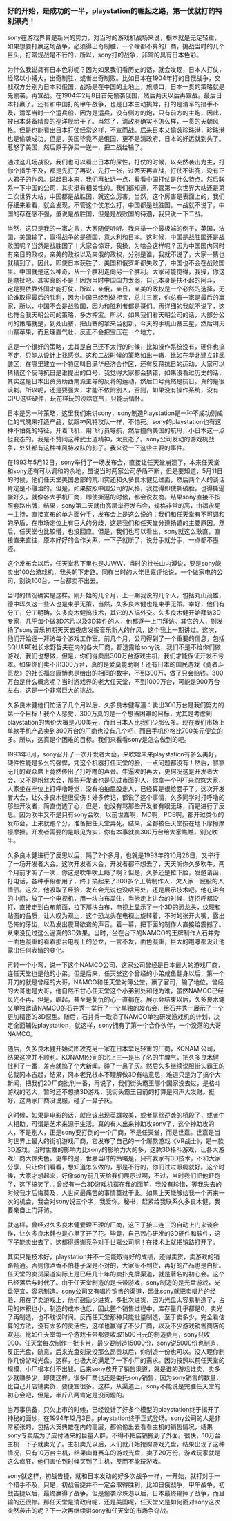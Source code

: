 ### 好的开始，是成功的一半，playstation的崛起之路，第一仗就打的特别漂亮！
sony在游戏界算是新兴的势力，对当时的游戏机战场来说，根本就是无足轻重，如果想要打赢这场战争，必须得出奇制胜，一个啥都不算的厂商，挑战当时的几个巨头，打常规战是不行的，所以，sony打的战争，非常的具有日本色彩。

为什么我说具有日本色彩呢？因为如果我们看历史的话，就会发现，日本人打仗，经常以小搏大，出奇制胜，或者出奇制败。比如日本在1904年打的日俄战争，交战双方分别为日本和俄国，战场是在中国的土地上，旅顺口，日本一贯的策略就是先偷袭，再宣战。在1904年2月8日首先偷袭俄国，然后两天以后再宣战。最后日本打赢了。还有和中国打的甲午战争，也是日本主动挑衅，打的是清军的措手不及，清军当时一个运兵船，因为是运兵，没有侧方的炮，只有前方的主炮，因此，被日本装备精良的巡洋舰给干了。当然了，清政府确实不怎么样，一贯的天朝风格。但是也能看出日本打仗经常这样，不宣而战。后来日本又偷袭珍珠港，珍珠港也是偷袭成功，但是，美国毕竟不是俄国，更不是清政府，日本的好运就到头了。惹怒了美国，然后原子弹买一送一，把二战给输了。

通过这几场战役，我们也可以看出日本的尿性，打仗的时候，以突然袭击为主，打你个措手不及，都是先打了再说，先打一张，过两天再宣战，打仗不讲究，没有正人君子的作风。说起日本来，我们再扯远一点，看看中国打仗是什么特点。然后联系一下中国的公司，其实挺有相关性的。我们都知道，不管第一次世界大站还是第二次世界大站，中国都是战胜国，就这么厉害，当然，这个厉害是表面上的，我们仔细来看看，就会发现，不管这个仗怎么打，中国都是战胜国。一战就不说了，中国的存在感不强，虽说是战胜国，但是是战败国的待遇，我只说一下二战。

当然，这只是我的一家之言，大家随便听听。我来举一个最极端的例子，英国，法国，美国输了，赢得战争的是德国，意大利和日本。这时候，中国是战胜国还是战败国呢？当然是战胜国了！大家会惊讶，我操，为啥会这样呢？因为中国国内同时有亲日的政权，亲美的政权以及亲俄的政权，分别是谁，我就不说了，大家一猜也就猜到了。因此，即使日本获胜了，美国和俄罗斯都失败了，中国也不会在战败国里。中国就是这么神奇，从一个胜利走向另一个胜利。大家可能觉得，我操，你这是瞎扯吧。其实真的不是！因为当时中国国力太弱，自己本身是扶不起的阿斗，一定是要依靠外国才能打仗，所以，亲俄，亲日，亲美的政权是一个必然的选择，无论谁取得最后的胜利，因为中国已经到处押宝，总共三家，你总有一家是最后的赢家，所以，中国不会是战败国，因为和胜利者都是哥们。再详细的我就不说了，这也符合我天朝公司的策略，多方押宝。所以，如果我们看天朝公司的话，大部分公司的策略就是，到处山寨，把山寨的拿来当创新，今天的手机山寨三星，然后明天山寨苹果，而且理直气壮，反正不会把宝压在一个地方。

这是一个很好的策略，尤其是自己还不太行的时候，比如操作系统没有，硬件也搞不定，只能从设计上找感觉。这和二战时候的策略如出一辙，比如在华北建立非武装区，在哪里建立一个特区叫日满华经济合作区，还有反蒋抗日的运动，大家可以猜猜这个反蒋抗日是谁提出的口号，我觉得大家都会猜错，如果没看过历史的话，其实这是日本出资资助西南派主导的反蒋的运动，然后口号竟然是抗日。真的是很讽刺。所以呢，还是要强大，才能不依附别人，否则，如果没有操作系统，没有CPU这些硬件，玩花样玩的没啥底气，只能玩情怀。

日本是另一种策略，这里我们来讲sony，sony制造Playstation是一种不成功则成仁的气魄来打造产品，就跟神风特攻队一样，不怕死。sony的playstation也有这种不怕死的特征，开着飞机，用飞行员导航，然后撞向美国的航母，小日本这一点挺变态的。我是不赞同这种武士道精神，太变态了。sony公司发动的游戏机战争，处处都有这种神风特攻队的影子。我来说一下这些主要的事件。

在1993年5月12日，sony举行了一场发布会，直接让任天堂崩溃了，本来任天堂和sony还有可以调和的余地，虽说当时两家公司矛盾不断，但是要知道，5月11日的时候，他们任天堂美国总部的荒川实还和久多良木健见过面，然后两个人的谈话肯定是不融洽的。但是，如果按照中国公司的风格，我觉得即使撕破脸，也得撕逼撕好久，就像各大手机厂商，即使撕逼的时候，都会说友商。结果sony直接不按照套路出牌，结果，sony第二天就由高层举行发布会，规格非常的高，由福永宪一主持，直接宣布的单方面分手，发布会上是这么说的：我们和任天堂有不可调和的矛盾，在市场定位上有巨大的分歧，这是我们和任天堂分道扬镳的主要原因。然后，任天堂也比较懵，也没回应。但是，我们也可以看出，sony就这么耿直，直接直来直往，原本好好的合作关系，一下子就断了，说分手就分手，一点都不墨迹。

这个发布会以后，任天堂私下里也是JJWW，当时的社长山内溥说，要是sony能卖出100台游戏机，我头朝下走路。同样当时的大佬世嘉评论说，一个做家电的公司，别说100台，一台都卖不出去。

当时的情况确实是这样。刚开始的几个月，上一期我说的几个人，包括丸山茂雄，德中晖久这一些人也是束手无策，当然，久多良木健也是束手无策。幸好，他们有分工，分工明确，久多良木健搞技术，其它的人搞外交。久多良木健开始拜访3D专家，几乎每个做3D芯片以及3D软件的人，他都逐一上门拜访。其它的人，则发扬了sony音乐初期天天去夜店发掘音乐新人的作风，这个我上一期讲过。这次，他们开始逐一拜访每个游戏工作室。前几个月，公司得到了一个重要的信息，包括SQUARE社长水野哲夫在内的各大厂商，都透露给sony说，我们不是不给你们做游戏，我们也想做，但是，你们得卖出300万台游戏主机，我们才能保证开发不亏本。如果你们卖不出300万台，真的是爱莫能助啊！还有日本的国民游戏《勇者斗恶龙》的社长福岛康博也是给出的相同的数字，不到300万，做了只会赔钱。300万台是什么概念呢？当时游戏界的老大任天堂，不到1000万台，可能是900万台左右，这是一个非常巨大的挑战。

久多良木健他们忙活了几个月以后，久多良木健写道：卖出300万台是我们努力的第一个目标！我个人感觉，300万真的是一个想当困难的目标，尤其是考虑到playstation的售价大概是700美元，而且日本人比我们少那么多。现在我们市场上单款手机产品卖到300万台的厂商也没有几个吧，而且手机价格比700美元便宜的多。所以，这真是个困难的目标。我们来看看sony是怎么做到的吧。

1993年8月，sony召开了一次开发者大会，来吹嘘未来playstation有多么美好，硬件性能是多么的强悍，凭这个机器打任天堂的脸，一点问题都没有！然后，寥寥无几的观众席上竟然传出了打呼噜的声音。牛逼吹的再大，更何况这是开发者大会，又不是粉丝大会，那些开发者也是见过市面的人，你拿一个PPT来忽悠大家，人家坐在座位上打呼噜睡觉，没有拍拍屁股走人，已经算是很给面子了。这次开发者大会，让久多良木健很受伤！好多传记，都说了这个事情，久多同学对打呼噜的那些开发者，简直伤透了心，但是，他没有骂那些开发者有眼无珠，而是进行了反思。因为吹牛又不是只有sony会吹，以前世嘉啊，MD啊，PCE啊，都开过类似的发布会，上来就跑个分，准备把任天堂弄死。结果，全都被任天堂按在地下摩擦摩擦摩擦。开发者需要的是眼见为实，你有本事就卖300万台给大家瞧瞧，别光吹牛。

久多良木健进行了反思以后，隔了2个多月，也就是1993年的10月26日，又举行了一场开发者大会。这次开发者大会，开发者都不想去了，天天听你久多吹牛，两个月前才听了一次，你这是吹牛吹上瘾了啊？但是，久多还是拉下脸，发邀请函，打电话，各种手段都用了，终于搞起来了300多个王牌制作人，欠人家一屁股的人情债。这次，他吸取了经验，发布会光说也没啥用处，还是展示技术吧。他在讲台的中间，放了一个电视机，用一块白布盖住，当他走上讲台的时候，连招呼都没打，直接走到白布前面，拉下那块白布，电视上显示了一个3D的恐龙头，纹理和贴图的品质，让人叹为观止，这个恐龙头在电视上旋转着，不时的张开大嘴，露出恐怖的牙齿，以及发出震耳欲聋的声音。着一幕，把下面的制作人直接给震撼了。从来没见过这么逼真的3D效果。当时，坐在台下的NAMCO的王牌制作人石井秀一面色凝重的看着那台电视上的恐龙，一言不发，面色凝重，巨大的咆哮都没让他露出任何表情的变化。

再转一个小弯，说一下这个NAMCO公司，这家公司曾经是日本最大的游戏厂商，连任天堂也是他的小弟。但是后来，任天堂这个曾经的小弟咸鱼翻身以后，第一个开刀的就是曾经的大哥，NAMCO和任天堂对簿公堂，赢了官司，输了地位。曾经的大哥也是大哥，他自然不甘心任天堂这个小弟到处和他为难，虽然NAMCO已经风光不再，但是，崛起，甚至是复仇的心一直都在。展示会结束以后，久多良木健又单独邀请NAMCO的石井秀一举行了一个单独的发布会，给石井秀一展示了一个更加精密的3D原型。随后，石井秀一取消了NAMCO单独研发游戏机的计划，决定全面辅佐playstation，就这样，sony拥有了第一个合作伙伴，一个没落的大哥NAMCO。

随后，久多良木健开始试图攻克另一家在日本举足轻重的厂商，KONAMI公司，结果这次并不顺利。KONAMI公司的北上三一是出了名的牛脾气，把久多良木健批判了一番，差点就搞了个大新闻。碰了一鼻子灰。然后久多继续说服街头霸王的总裁冈本吉起，结果，冈本老兄根本不理解做3D有啥意思，难道只是为了搞个大新闻，把我们2D厂商批判一番，再说了，我们街头霸王哪个国家没去过，是格斗游戏的老大，暂时还不想搞3D游戏，我街头霸王目前的打算是闷声大发财。挺好，这两家厂商没说服，碰了一鼻子灰。

这时候，如果是电影的话，就应该出现英雄救美，或者屌丝逆袭的桥段了，或者牛人相助。可谓是艺术来源于生活。真的有人出来神助攻sony了，这个神助攻的人，不是别人，正是sony要打倒的一个厂商，不是任天堂，而是世嘉。世嘉是当时世界上最大的街机游戏厂商，它发布了自己的一个爆款游戏《VR战士》，是一款3D游戏。当时世嘉的影响力比sony的影响力大的多，这款3D格斗游戏，让各大游戏厂商大惊失色。更牛的是，世嘉当时的策略是，只有我家有3D技术，不和大家分享，只让你们看看，想知道怎么做的，那是不行的，你们过过眼瘾就好。这个时候，大家才想起来，好像sony前几天给我们展示过啊，不过，当时我们把他赶跑了，这下搞笑了... 曾经有一台3D游戏机摆在我的面前，我没有珍惜，等我失去的时候我才后悔莫及，人世间最痛苦的事情莫过于此。如果上天能够给我一个再来一次的机会，我会对sony说三个字，我爱你。秘书，赶紧给我联系久多良木健，我要亲自上门拜访。

就这样，曾经对久多良木健爱理不理的厂商，这下子接二连三的自动上门来谈合作，让久多良木健也是心里了开了花。毕竟，自己苦心研发的3D硬件和软件，这下子能卖出去了。这都得感谢竞争对手世嘉公司啊！在技术上就把销路打开了。

其实只是技术好，playstation并不一定能取得好的成绩，还得卖货，卖游戏的销路畅通。否则你酒香不怕巷子深是不对的，大家买不到货，再好的产品也是白扯。任天堂的卖货渠道实际上是已经几十年的卖扑克牌渠道，就是著名的初心会。这个已经落后与时代了。由于任天堂制造的是卡带游戏，sony制造的是光盘游戏，光盘便宜，容易制造。sony公司又有唱片销售的渠道，因此sony就把卖唱片的经验，用在了卖游戏上，他们鼓励少进货，多批次进货，因为光盘太容易制造了，占用的体积也小，制造的成本也低，因此整个销售过程中，库存量几乎都是0，卖光了再制造，也不耽误时间。反而任天堂那种只能批量制造，至于卖多少，完全看估算的方法，没有太多的灵活性，这样也赢得了不少厂商，以及不少游戏销售商店的欢迎。比如任天堂每一个游戏卡带都要收取1500日元的制造费用，sony只收900。任天堂每次制作一批卡带，最少要制造15000份，sony说5000份也制造，反正光盘，随意，后来光盘刻录没那么昂贵以后，你制造一份也可以。没人理你制作几份游戏光盘。这样，也极大的满足了一下小厂的需求。因为按照以前任天堂的规模，小厂根本付不出钱。后来sony放开了销售渠道，就是谁的游戏谁卖，卖多少就赚多少，即使这样，很多厂商也还是委托sony销售，因为sony销售的数量，比自己开店铺卖货，要便宜很多。这样，从渠道上，sony不能说是完胜任天堂的初心会吧，但是，半斤八两肯定是没问题的。

当万事俱备，只欠上市的时候，已经设计了好多个模型的playstation终于揭开了神秘的面纱，在1994年12月3日。playstation终于正式登场。sony公司的人是非常紧张的，包括大贺典雄在内的高层，都偷偷出去看看主机的销售情况，结果sony专卖店为了应付涌来的巨量人群，不得不把店铺搬到了外面。很快，10万台主机一下子就卖光了。主机卖光以后，人们就开始抢购游戏光盘，结果出现了这种情况，只有10万台主机，结果山脊赛车的游戏光盘，卖了20万份，游戏玩家就是这么疯狂，他们害怕到时候买到了主机，反而不能玩游戏。

sony就这样，初战告捷，就和日本发动的好多次战争一样，一开始，就打对手一个措手不及，只是，初战告捷并不一定会取得胜利，比如日俄战争，甲午战争，初战告捷以后，最终赢得了战争。但是偷袭珍珠港以后，日本最终输掉了战争，而且输的还很惨。那任天堂是清政府呢，还是美国呢，任天堂又是如何面对sony这次突然袭击的呢？下一次再继续讲sony和任天堂的市场争夺战。
